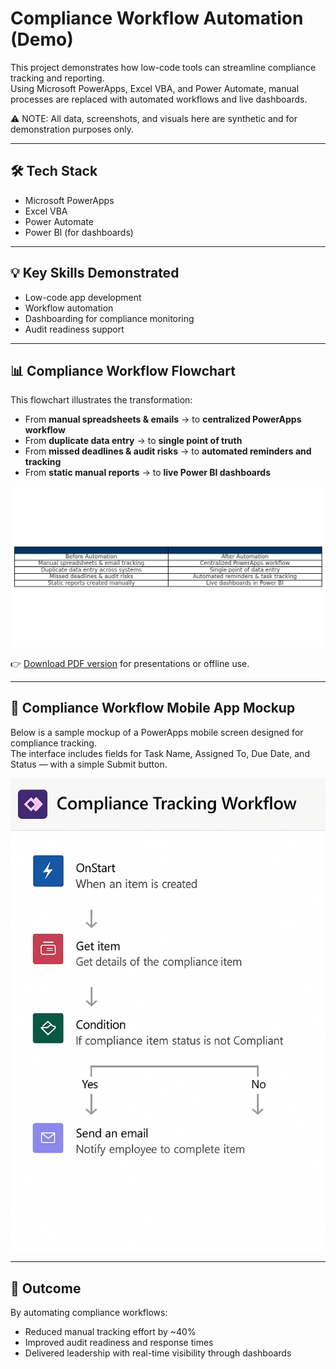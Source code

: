 # Compliance Workflow Automation (Demo)

This project demonstrates how low-code tools can streamline compliance tracking and reporting.  
Using Microsoft PowerApps, Excel VBA, and Power Automate, manual processes are replaced with automated workflows and live dashboards.  

⚠️ NOTE: All data, screenshots, and visuals here are synthetic and for demonstration purposes only.  

---

## 🛠 Tech Stack
- Microsoft PowerApps  
- Excel VBA  
- Power Automate  
- Power BI (for dashboards)  

---

## 💡 Key Skills Demonstrated
- Low-code app development  
- Workflow automation  
- Dashboarding for compliance monitoring  
- Audit readiness support  

---

## 📊 Compliance Workflow Flowchart

This flowchart illustrates the transformation:  

- From **manual spreadsheets & emails** → to **centralized PowerApps workflow**  
- From **duplicate data entry** → to **single point of truth**  
- From **missed deadlines & audit risks** → to **automated reminders and tracking**  
- From **static manual reports** → to **live Power BI dashboards**  

![Compliance Workflow Flowchart](compliance_workflow_flowchart.png)  

👉 [Download PDF version](compliance_workflow_flowchart.pdf) for presentations or offline use.  

---

## 📱 Compliance Workflow Mobile App Mockup

Below is a sample mockup of a PowerApps mobile screen designed for compliance tracking.  
The interface includes fields for Task Name, Assigned To, Due Date, and Status — with a simple Submit button.  

![Compliance Workflow Mockup](compliance_workflow_mockup.png)  

---

## 🚀 Outcome
By automating compliance workflows:  
- Reduced manual tracking effort by ~40%  
- Improved audit readiness and response times  
- Delivered leadership with real-time visibility through dashboards  
